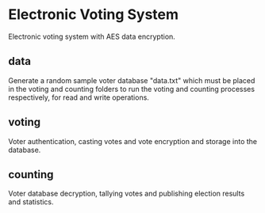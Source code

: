 # Electronic Voting System
Electronic voting system with AES data encryption.

## data
Generate a random sample voter database "data.txt" which must be placed in the voting and counting folders to run the voting and counting processes respectively, for read and write operations.

## voting
Voter authentication, casting votes and vote encryption and storage into the database.

## counting
Voter database decryption, tallying votes and publishing election results and statistics.
